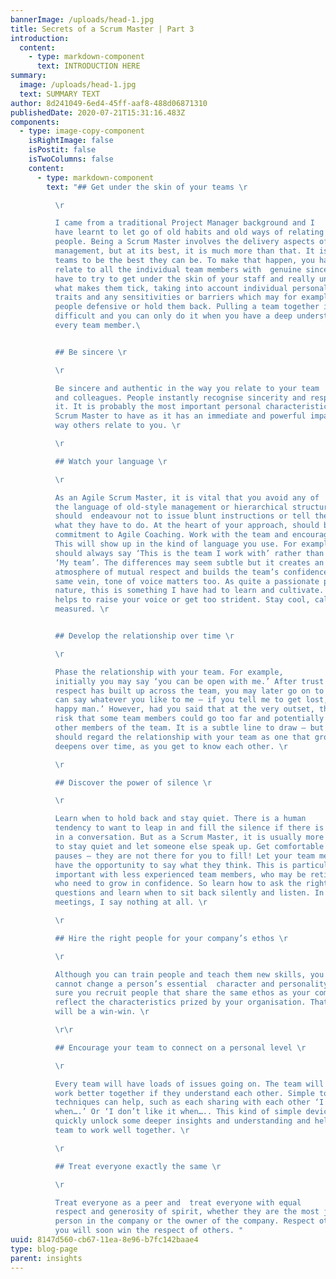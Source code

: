 ```yaml
---
bannerImage: /uploads/head-1.jpg
title: Secrets of a Scrum Master | Part 3
introduction:
  content:
    - type: markdown-component
      text: INTRODUCTION HERE
summary:
  image: /uploads/head-1.jpg
  text: SUMMARY TEXT
author: 8d241049-6ed4-45ff-aaf8-488d06871310
publishedDate: 2020-07-21T15:31:16.483Z
components:
  - type: image-copy-component
    isRightImage: false
    isPostit: false
    isTwoColumns: false
    content:
      - type: markdown-component
        text: "## Get under the skin of your teams \r

          \r

          I came from a traditional Project Manager background and I
          have learnt to let go of old habits and old ways of relating to
          people. Being a Scrum Master involves the delivery aspects of project
          management, but at its best, it is much more than that. It is enabling
          teams to be the best they can be. To make that happen, you have to
          relate to all the individual team members with  genuine sincerity. You
          have to try to get under the skin of your staff and really understand
          what makes them tick, taking into account individual personality
          traits and any sensitivities or barriers which may for example make
          people defensive or hold them back. Pulling a team together is
          difficult and you can only do it when you have a deep understanding of
          every team member.\ 


          ## Be sincere \r

          \r

          Be sincere and authentic in the way you relate to your team
          and colleagues. People instantly recognise sincerity and respond to
          it. It is probably the most important personal characteristic for a
          Scrum Master to have as it has an immediate and powerful impact on the
          way others relate to you. \r

          \r

          ## Watch your language \r

          \r

          As an Agile Scrum Master, it is vital that you avoid any of
          the language of old-style management or hierarchical structures. You
          should  endeavour not to issue blunt instructions or tell the team
          what they have to do. At the heart of your approach, should be a
          commitment to Agile Coaching. Work with the team and encourage them.
          This will show up in the kind of language you use. For example, you
          should always say ‘This is the team I work with’ rather than call them
          ‘My team’. The differences may seem subtle but it creates an
          atmosphere of mutual respect and builds the team’s confidence. In the
          same vein, tone of voice matters too. As quite a passionate person by
          nature, this is something I have had to learn and cultivate. It never
          helps to raise your voice or get too strident. Stay cool, calm and
          measured. \r


          ## Develop the relationship over time \r

          \r

          Phase the relationship with your team. For example,
          initially you may say ‘you can be open with me.’ After trust and
          respect has built up across the team, you may later go on to say: ‘You
          can say whatever you like to me – if you tell me to get lost, I am a
          happy man.’ However, had you said that at the very outset, there is a
          risk that some team members could go too far and potentially offend
          other members of the team. It is a subtle line to draw – but you
          should regard the relationship with your team as one that grows and
          deepens over time, as you get to know each other. \r

          \r

          ## Discover the power of silence \r

          \r

          Learn when to hold back and stay quiet. There is a human
          tendency to want to leap in and fill the silence if there is a pause
          in a conversation. But as a Scrum Master, it is usually more fruitful
          to stay quiet and let someone else speak up. Get comfortable with long
          pauses – they are not there for you to fill! Let your team members
          have the opportunity to say what they think. This is particularly
          important with less experienced team members, who may be reticent and
          who need to grow in confidence. So learn how to ask the right
          questions and learn when to sit back silently and listen. In some
          meetings, I say nothing at all. \r

          \r

          ## Hire the right people for your company’s ethos \r

          \r

          Although you can train people and teach them new skills, you
          cannot change a person’s essential  character and personality. Make
          sure you recruit people that share the same ethos as your company and
          reflect the characteristics prized by your organisation. That way, it
          will be a win-win. \r

          \r\r

          ## Encourage your team to connect on a personal level \r

          \r

          Every team will have loads of issues going on. The team will
          work better together if they understand each other. Simple tools and
          techniques can help, such as each sharing with each other ‘I like it
          when….’ Or ‘I don’t like it when….. This kind of simple device can
          quickly unlock some deeper insights and understanding and help the
          team to work well together. \r

          \r

          ## Treat everyone exactly the same \r

          \r

          Treat everyone as a peer and  treat everyone with equal
          respect and generosity of spirit, whether they are the most junior
          person in the company or the owner of the company. Respect others and
          you will soon win the respect of others. "
uuid: 8147d560-cb67-11ea-8e96-b7fc142baae4
type: blog-page
parent: insights
---
```

